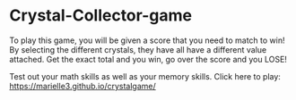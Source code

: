 # Crystal-Collector-game

To play this game, you will be given a score that you need to match to win! By selecting the different crystals, they have all have a different value attached. Get the exact total and you win, go over the score and you LOSE! 

Test out your math skills as well as your memory skills. 
Click here to play: https://marielle3.github.io/crystalgame/
